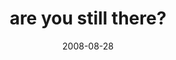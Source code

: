 ---
layout: base.njk
title : 'are you still there?' 
view_title : 'are you still there?' 
year : '2008' 
date : '2008-08-28' 
img_file : '/drawing/areyoustillthere.jpg' 
html_file : 'areyoustillthere' 
next_html : 'itsnotmyfault.html' 
year_order : '382' 
permalink : "title/{{html_file}}.html"
---